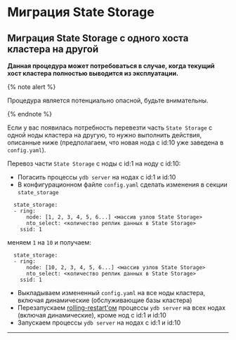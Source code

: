 # Миграция State Storage

## Миграция State Storage с одного хоста кластера на другой
**Данная процедура может потребоваться в случае, когда текущий хост кластера полностью выводится из эксплуатации.**

{% note alert %}

Процедура является потенциально опасной, будьте внимательны.

{% endnote %}

Если у вас появилась потребность перевезти часть `State Storage` с одной ноды кластера на другую, то нужно выполнить
действия, описанные ниже (предполагаем, что новая нода с id:10 уже заведена в `config.yaml`).

Перевоз части `State Storage` с ноды с id:1 на ноду с id:10:
* Погасить процессы `ydb server` на нодах с id:1 и id:10
* В конфигурационном файле `config.yaml` сделать изменения в секции `state_storage`
```
  state_storage:
  - ring:
      node: [1, 2, 3, 4, 5, 6...] <массив узлов State Storage>
      nto_select: <количество реплик данных в State Storage>
    ssid: 1
```
меняем `1` на `10` и получаем:
```
  state_storage:
  - ring:
      node: [10, 2, 3, 4, 5, 6...] <массив узлов State Storage>
      nto_select: <количество реплик данных в State Storage>
    ssid: 1
```
* Выкладываем измененный `config.yaml` на все ноды кластера, включая динамические (обслуживающие базы кластера)
* Перезапускаем [rolling-restart'ом](node_restarting.md) процессы `ydb server` на всех нодах (включая динамические), кроме нод с id:1 и id:10
* Запускаем процессы `ydb server` на нодах с id:1 и id:10
---
